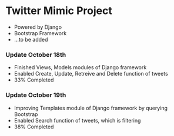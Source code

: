 # Twitter Mimic Project
- Powered by Django
- Bootstrap Framework
- ...to be added

### Update October 18th
- Finished Views, Models modules of Django framework
- Enabled Create, Update, Retreive and Delete function of tweets
- 33% Completed

### Update October 19th
- Improving Templates module of Django framework by querying Bootstrap
- Enabled Search function of tweets, which is filtering
- 38% Completed
